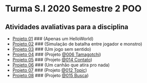 # Turma S.I 2020 Semestre 2 POO

## Atividades avaliativas para a disciplina

- [Projeto 01](https://github.com/sydo26/POO-2020-2/tree/main/Projeto%2001) ### (Apenas um HelloWorld)
- [Projeto 02](https://github.com/sydo26/POO-2020-2/tree/main/Projeto%2002) ### (Simulação de batalha entre jogador e monstro)
- [Projeto 03](https://github.com/sydo26/POO-2020-2/tree/main/Projeto%2003) ### (Um jogo sem sentido)
- [Projeto 04](https://github.com/sydo26/POO-2020-2/tree/main/Projeto%2004) ### (Projeto [@006 Tamagotchi](https://github.com/qxcodepoo/arcade/tree/master/base/006))
- [Projeto 05](https://github.com/sydo26/POO-2020-2/tree/main/Projeto%2005) ### (Projeto [@014 Contato](https://github.com/qxcodepoo/arcade/tree/master/base/014))
- [Projeto 06](https://github.com/sydo26/POO-2020-2/tree/main/Projeto%2006) ### (Um canhão que atira pro nada)
- [Projeto 07](https://github.com/sydo26/POO-2020-2/tree/main/Projeto%2007) ### (Projeto [@012 Topic](https://github.com/qxcodepoo/arcade/tree/master/base/012))
- [Projeto 08](https://github.com/sydo26/POO-2020-2/tree/main/Projeto%2008) ### (Projeto [@015 Busca](https://github.com/qxcodepoo/arcade/tree/master/base/015))
